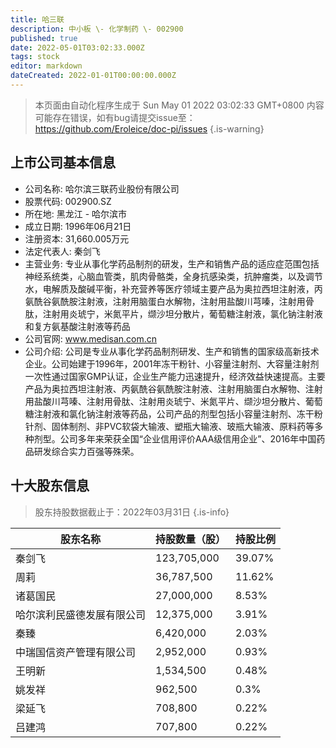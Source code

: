 ```yaml
---
title: 哈三联
description: 中小板 \- 化学制药 \- 002900
published: true
date: 2022-05-01T03:02:33.000Z
tags: stock
editor: markdown
dateCreated: 2022-01-01T00:00:00.000Z
---
```


> 本页面由自动化程序生成于 Sun May 01 2022 03:02:33 GMT+0800
> 内容可能存在错误，如有bug请提交issue至：https://github.com/Eroleice/doc-pi/issues
{.is-warning}

## 上市公司基本信息
- 公司名称: 哈尔滨三联药业股份有限公司
- 股票代码: 002900.SZ
- 所在地: 黑龙江 - 哈尔滨市
- 成立日期: 1996年06月21日
- 注册资本: 31,660.005万元
- 法定代表人: 秦剑飞
- 主营业务: 专业从事化学药品制剂的研发，生产和销售产品的适应症范围包括神经系统类，心脑血管类，肌肉骨骼类，全身抗感染类，抗肿瘤类，以及调节水，电解质及酸碱平衡，补充营养等医疗领域主要产品为奥拉西坦注射液，丙氨酰谷氨酰胺注射液，注射用脑蛋白水解物，注射用盐酸川芎嗪，注射用骨肽，注射用炎琥宁，米氮平片，缬沙坦分散片，葡萄糖注射液，氯化钠注射液和复方氨基酸注射液等药品
- 公司官网: www.medisan.com.cn
- 公司介绍: 公司是专业从事化学药品制剂研发、生产和销售的国家级高新技术企业。公司始建于1996年，2001年冻干粉针、小容量注射剂、大容量注射剂一次性通过国家GMP认证，企业生产能力迅速提升，经济效益快速提高。主要产品为奥拉西坦注射液、丙氨酰谷氨酰胺注射液、注射用脑蛋白水解物、注射用盐酸川芎嗪、注射用骨肽、注射用炎琥宁、米氮平片、缬沙坦分散片、葡萄糖注射液和氯化钠注射液等药品，公司产品的剂型包括小容量注射剂、冻干粉针剂、固体制剂、非PVC软袋大输液、塑瓶大输液、玻瓶大输液、原料药等多种剂型。公司多年来荣获全国“企业信用评价AAA级信用企业”、2016年中国药品研发综合实力百强等殊荣。


## 十大股东信息
> 股东持股数据截止于：2022年03月31日
{.is-info}

| 股东名称 | 持股数量（股） | 持股比例 |
| --- | --- | --- |
| 秦剑飞 | 123,705,000 | 39.07% |
| 周莉 | 36,787,500 | 11.62% |
| 诸葛国民 | 27,000,000 | 8.53% |
| 哈尔滨利民盛德发展有限公司 | 12,375,000 | 3.91% |
| 秦臻 | 6,420,000 | 2.03% |
| 中瑞国信资产管理有限公司 | 2,952,000 | 0.93% |
| 王明新 | 1,534,500 | 0.48% |
| 姚发祥 | 962,500 | 0.3% |
| 梁延飞 | 708,800 | 0.22% |
| 吕建鸿 | 707,800 | 0.22% |




